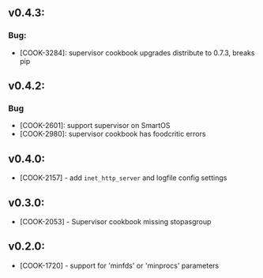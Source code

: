 ## v0.4.3:

### Bug:

- [COOK-3284]: supervisor cookbook upgrades distribute to 0.7.3, breaks pip

## v0.4.2:

### Bug

- [COOK-2601]: support supervisor on SmartOS
- [COOK-2980]: supervisor cookbook has foodcritic errors

## v0.4.0:

* [COOK-2157] - add `inet_http_server` and logfile config settings

## v0.3.0:

* [COOK-2053] - Supervisor cookbook missing stopasgroup

## v0.2.0:

* [COOK-1720] - support for 'minfds' or 'minprocs' parameters
